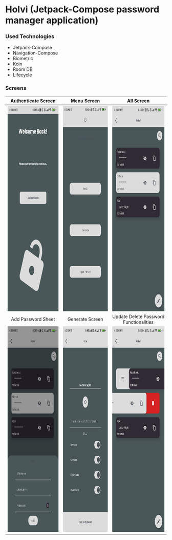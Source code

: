 # Holvi (Jetpack-Compose password manager application)

### Used Technologies

- Jetpack-Compose
- Navigation-Compose
- Biometric
- Koin
- Room DB
- Lifecycle

### Screens

|                       Authenticate Screen                        |                             Menu Screen                              |                                   All Screen                                    |
|:----------------------------------------------------------------:|:--------------------------------------------------------------------:|:-------------------------------------------------------------------------------:|
| <img src="/screenshot/auth_screen.jpg" width="288" height="640"> |   <img src="/screenshot/menu_screen.jpg" width="288" height="640">   |         <img src="/screenshot/all_screen.jpg" width="288" height="640">         |  
|                        Add Password Sheet                        |                           Generate Screen                            |                     Update Delete Password Functionalities                      |
| <img src="/screenshot/add_sheet.jpg"  width="288" height="640">  | <img src="/screenshot/generate_screen.jpg" width="288" height="640"> | <img src="/screenshot/all_with_functions_screen.jpg"  width="288" height="640"> |



